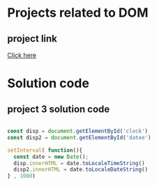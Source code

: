 # Projects related to DOM

## project link
[Click here](https://stackblitz.com/edit/stackblitz-starters-rxyylodq?file=index.html)

# Solution code

## project 3 solution code

```javascript

const disp = document.getElementById('clock')
const disp2 = document.getElementById('datee')

setInterval( function(){
  const date = new Date();
  disp.innerHTML = date.toLocaleTimeString()
  disp2.innerHTML = date.toLocaleDateString()
} , 1000)

```
